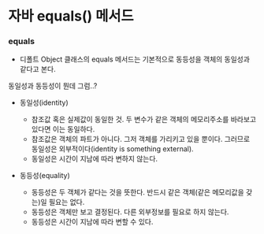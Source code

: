 # 자바 equals() 메서드

### equals
- 디폴트 Object 클래스의 equals 메서드는 기본적으로 동등성을 객체의 동일성과 같다고 본다. 



동일성과 동등성이 뭔데 그럼..?

- 동일성(identity)
	- 참조값 혹은 실제값이 동일한 것. 두 변수가 같은 객체의 메모리주소를 바라보고 있다면 이는 동일하다.
	- 참조값은 객체의 파트가 아니다. 그저 객체를 가리키고 있을 뿐이다. 그러므로 동일성은 외부적이다(identity is something external).
	- 동일성은 시간이 지남에 따라 변하지 않는다.

- 동등성(equality)
	- 동등성은 두 객체가 같다는 것을 뜻한다. 반드시 같은 객체(같은 메모리값을 갖는)일 필요는 없다. 
	- 동등성은 객체만 보고 결정된다. 다른 외부정보를 필요로 하지 않는다. 
	- 동등성은 시간이 지남에 따라 변할 수 있다.

